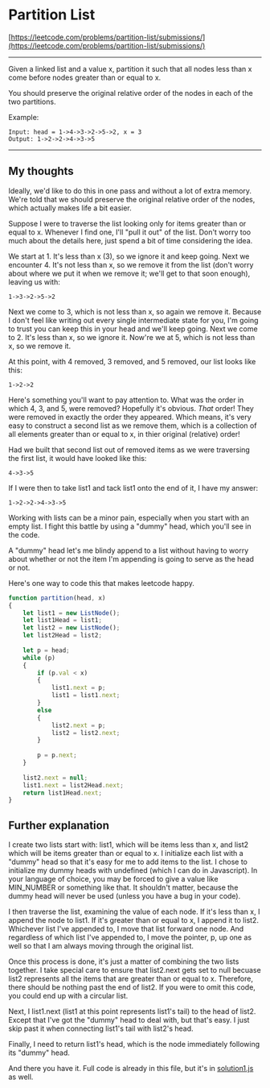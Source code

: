 # Partition List

[https://leetcode.com/problems/partition-list/submissions/](https://leetcode.com/problems/partition-list/submissions/)

---
Given a linked list and a value x, partition it such that all nodes less than x come before nodes greater than or equal to x.

You should preserve the original relative order of the nodes in each of the two partitions.

Example:
```
Input: head = 1->4->3->2->5->2, x = 3
Output: 1->2->2->4->3->5
```
---

## My thoughts

Ideally, we'd like to do this in one pass and without a lot of extra memory.  We're told that we should preserve the original relative order of the nodes, which actually makes life a bit easier.

Suppose I were to traverse the list looking only for items greater than or equal to x.  Whenever I find one, I'll "pull it out" of the list.  Don't worry too much about the details here, just spend a bit of time considering the idea.

We start at 1.  It's less than x (3), so we ignore it and keep going.  Next we encounter 4.  It's not less than x, so we remove it from the list (don't worry about where we put it when we remove it; we'll get to that soon enough), leaving us with:

```
1->3->2->5->2
```

Next we come to 3, which is not less than x, so again we remove it.  Because I don't feel like writing out every single intermediate state for you, I'm going to trust you can keep this in your head and we'll keep going.  Next we come to 2.  It's less than x, so we ignore it.  Now're we at 5, which is not less than x, so we remove it.

At this point, with 4 removed, 3 removed, and 5 removed, our list looks like this:

```
1->2->2
```

Here's something you'll want to pay attention to.  What was the order in which 4, 3, and 5, were removed?  Hopefully it's obvious.  *That* order!  They were removed in exactly the order they appeared.  Which means, it's very easy to construct a second list as we remove them, which is a collection of all elements greater than or equal to x, in thier original (relative) order!

Had we built that second list out of removed items as we were traversing the first list, it would have looked like this:

```
4->3->5
```

If I were then to take list1 and tack list1 onto the end of it, I have my answer:

```
1->2->2->4->3->5
```

 Working with lists can be a minor pain, especially when you start with an empty list.  I fight this battle by using a "dummy" head, which you'll see in the code.  

A "dummy" head let's me blindy append to a list without having to worry about whether or not the item I'm appending is going to serve as the head or not.

Here's one way to code this that makes leetcode happy.

```javascript
function partition(head, x)
{
    let list1 = new ListNode();
    let list1Head = list1;
    let list2 = new ListNode();
    let list2Head = list2;
    
    let p = head;
    while (p)
    {
        if (p.val < x)
        {
            list1.next = p;
            list1 = list1.next;
        }
        else
        {
            list2.next = p;
            list2 = list2.next;
        }
        
        p = p.next;
    }
    
    list2.next = null;
    list1.next = list2Head.next;
    return list1Head.next;
}
```

## Further explanation

I create two lists start with: list1, which will be items less than x, and list2 which will be items greater than or equal to x.  I initialize each list with a "dummy" head so that it's easy for me to add items to the list.  I chose to initialize my dummy heads with undefined (which I can do in Javascript).  In your language of choice, you may be forced to give a value like MIN_NUMBER or something like that.  It shouldn't matter, because the dummy head will never be used (unless you have a bug in your code).

I then traverse the list, examining the value of each node.  If it's less than x, I append the node to list1.  If it's greater than or equal to x, I append it to list2. Whichever list I've appended to, I move that list forward one node.  And regardless of which list I've appended to, I move the pointer, p, up one as well so that I am always moving through the original list.

Once this process is done, it's just a matter of combining the two lists together.  I take special care to ensure that list2.next gets set to null becuase list2 represents all the items that are greater than or equal to x.  Therefore, there should be nothing past the end of list2.  If you were to omit this code, you could end up with a circular list.

Next, I list1.next (list1 at this point represents list1's tail) to the head of list2.  Except that I've got the "dummy" head to deal with, but that's easy.  I just skip past it when connecting list1's tail with list2's head.

Finally, I need to return list1's head, which is the node immediately following its "dummy" head.

And there you have it.  Full code is already in this file, but it's in [solution1.js](solution1.js) as well.
